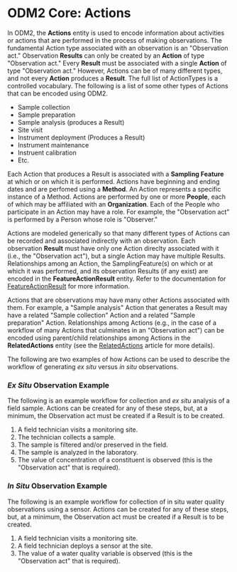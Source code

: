 ODM2 Core: Actions
==================

In ODM2, the **Actions** entity is used to encode information about activities or actions that are performed in the process of making observations.  The fundamental Action type associated with an observation is an "Observation act."  Observation **Results** can only be created by an **Action** of type "Observation act." Every **Result** must be associated with a single **Action** of type "Observation act."  However, Actions can be of many different types, and not every **Action** produces a **Result**. The full list of ActionTypes is a controlled vocabulary. The following is a list of some other types of Actions that can be encoded using ODM2.  

* Sample collection
* Sample preparation
* Sample analysis (produces a Result)
* Site visit
* Instrument deployment (Produces a Result)
* Instrument maintenance
* Instruent calibration
* Etc.

Each Action that produces a Result is associated with a **Sampling Feature** at which or on which it is performed. Actions have beginning and ending dates and are perfomed using a **Method**. An Action represents a specific instance of a Method. Actions are performed by one or more **People**, each of which may be affiliated with an **Organization**. Each of the People who participate in an Action may have a role. For example, the "Observation act" is performed by a Person whose role is "Observer."

Actions are modeled generically so that many different types of Actions can be recorded and associated indirectly with an observation.  Each observation **Result** must have only one Action direclty associated with it (i.e., the "Observation act"), but a single Action may have multiple Results. Relationships among an Action, the SamplingFeature(s) on which or at which it was performed, and its observation Results (if any exist) are encoded in the  **FeatureActionResult** entity.  Refer to the documentation for [FeatureActionResult](core_featureactionresult.md) for more information.

Actions that are observations may have many other Actions associated with them. For example, a "Sample analysis" Action that generates a Result may have a related "Sample collection" Action and a related "Sample preparation" Action. Relationships among Actions (e.g., in the case of a workflow of many Actions that culminates in an "Observation act") can be encoded using parent/child relationships among Actions in the **RelatedActions** entity (see the [RelatedActions](core_relatedactions.md) article for more details).

The following are two examples of how Actions can be used to describe the workflow of generating *ex situ* versus *in situ* observations.

### *Ex Situ* Observation Example ###

The following is an example workflow for collection and *ex situ* analysis of a field sample.  Actions can be created for any of these steps, but, at a minimum, the Observation act must be created if a Result is to be created.

1. A field technician visits a monitoring site. 
2. The technician collects a sample.  
3. The sample is filtered and/or preserved in the field. 
4. The sample is analyzed in the laboratory.  
5. The value of concentration of a constituent is observed (this is the "Observation act" that is required).

###  *In Situ* Observation Example ###

The following is an example workflow for collection of in situ water quality observations using a sensor.  Actions can be created for any of these steps, but, at a minimum, the Observation act must be created if a Result is to be created.

1. A field technician visits a monitoring site.
2. A field technician deploys a sensor at the site.
3. The value of a water quality variable is observed (this is the "Observation act" that is required).
